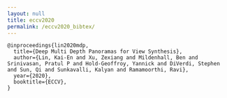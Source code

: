 ```yaml
---
layout: null
title: eccv2020
permalink: /eccv2020_bibtex/
---
```


    @inproceedings{lin2020mdp,
      title={Deep Multi Depth Panoramas for View Synthesis},
      author={Lin, Kai-En and Xu, Zexiang and Mildenhall, Ben and Srinivasan, Pratul P and Hold-Geoffroy, Yannick and DiVerdi, Stephen and Sun, Qi and Sunkavalli, Kalyan and Ramamoorthi, Ravi},
      year={2020},
      booktitle={ECCV},
    }
